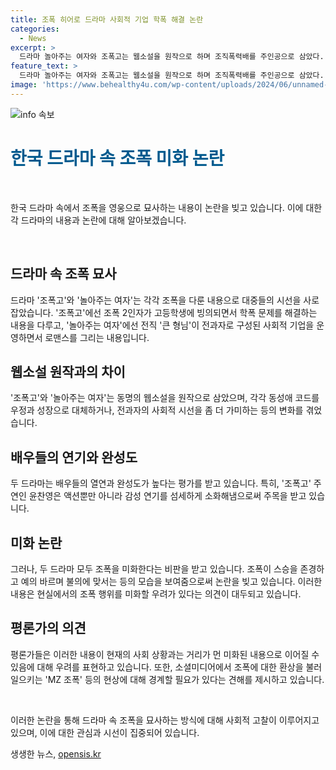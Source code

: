 ```yaml
---
title: 조폭 히어로 드라마 사회적 기업 학폭 해결 논란
categories:
  - News
excerpt: >
  드라마 놀아주는 여자와 조폭고는 웹소설을 원작으로 하며 조직폭력배를 주인공으로 삼았다. 조폭고에서는 대학 진학을 꿈꾸는 조직 2인자가 고등학생 왕따에게 빙의되어 학폭 문제를 해결한다. 놀아주는 여자에서는 전과자가 사회적 기업을 운영하며 로맨스를 그리는데, 이 드라마들은 조폭을 영웅으로 묘사하는 것으로 논란이 되고 있다. 
feature_text: >
  드라마 놀아주는 여자와 조폭고는 웹소설을 원작으로 하며 조직폭력배를 주인공으로 삼았다. 조폭고에서는 대학 진학을 꿈꾸는 조직 2인자가 고등학생 왕따에게 빙의되어 학폭 문제를 해결한다. 놀아주는 여자에서는 전과자가 사회적 기업을 운영하며 로맨스를 그리는데, 이 드라마들은 조폭을 영웅으로 묘사하는 것으로 논란이 되고 있다. 
image: 'https://www.behealthy4u.com/wp-content/uploads/2024/06/unnamed-file.png'
---
```


<p><img src="https://www.behealthy4u.com/wp-content/uploads/2024/06/unnamed-file.png" alt="info 속보" /></p>

<h1 data-ke-size="size26" style="color: #005a8e;">한국 드라마 속 조폭 미화 논란</h1>

<p data-ke-size="size16">&nbsp;</p>

<p>한국 드라마 속에서 조폭을 영웅으로 묘사하는 내용이 논란을 빚고 있습니다. 이에 대한 각 드라마의 내용과 논란에 대해 알아보겠습니다.</p>

<p data-ke-size="size16">&nbsp;</p>

<h2 data-ke-size="size23">드라마 속 조폭 묘사</h2>

<p>드라마 '조폭고'와 '놀아주는 여자'는 각각 조폭을 다룬 내용으로 대중들의 시선을 사로잡았습니다. '조폭고'에선 조폭 2인자가 고등학생에 빙의되면서 학폭 문제를 해결하는 내용을 다루고, '놀아주는 여자'에선 전직 '큰 형님'이 전과자로 구성된 사회적 기업을 운영하면서 로맨스를 그리는 내용입니다.</p>

<h2 data-ke-size="size23">웹소설 원작과의 차이</h2>

<p>'조폭고'와 '놀아주는 여자'는 동명의 웹소설을 원작으로 삼았으며, 각각 동성애 코드를 우정과 성장으로 대체하거나, 전과자의 사회적 시선을 좀 더 가미하는 등의 변화를 겪었습니다. </p>

<h2 data-ke-size="size23">배우들의 연기와 완성도</h2>

<p>두 드라마는 배우들의 열연과 완성도가 높다는 평가를 받고 있습니다. 특히, '조폭고' 주연인 윤찬영은 액션뿐만 아니라 감성 연기를 섬세하게 소화해냄으로써 주목을 받고 있습니다.</p>

<h2 data-ke-size="size23">미화 논란</h2>

<p>그러나, 두 드라마 모두 조폭을 미화한다는 비판을 받고 있습니다. 조폭이 스승을 존경하고 예의 바르며 불의에 맞서는 등의 모습을 보여줌으로써 논란을 빚고 있습니다. 이러한 내용은 현실에서의 조폭 행위를 미화할 우려가 있다는 의견이 대두되고 있습니다.</p>

<h2 data-ke-size="size23">평론가의 의견</h2>

<p>평론가들은 이러한 내용이 현재의 사회 상황과는 거리가 먼 미화된 내용으로 이어질 수 있음에 대해 우려를 표현하고 있습니다. 또한, 소셜미디어에서 조폭에 대한 환상을 불러일으키는 'MZ 조폭' 등의 현상에 대해 경계할 필요가 있다는 견해를 제시하고 있습니다.</p>

<p data-ke-size="size16">&nbsp;</p>

<p>이러한 논란을 통해 드라마 속 조폭을 묘사하는 방식에 대해 사회적 고찰이 이루어지고 있으며, 이에 대한 관심과 시선이 집중되어 있습니다.</p>
생생한 뉴스, <a href="https://opensis.kr" rel="dofollow">opensis.kr</a>


